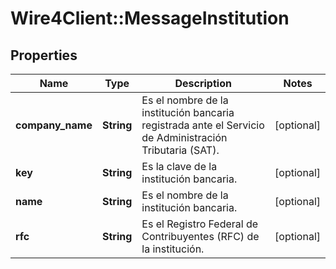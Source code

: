 # Wire4Client::MessageInstitution

## Properties
Name | Type | Description | Notes
------------ | ------------- | ------------- | -------------
**company_name** | **String** | Es el nombre de la institución bancaria registrada ante el Servicio de Administración Tributaria (SAT). | [optional] 
**key** | **String** | Es la clave de la institución bancaria. | [optional] 
**name** | **String** | Es el nombre de la institución bancaria. | [optional] 
**rfc** | **String** | Es el Registro Federal de Contribuyentes (RFC) de la institución. | [optional] 


